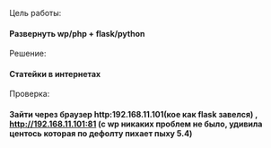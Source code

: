 Цель работы: 
#### Развернуть wp/php + flask/python

Решение: 
#### Статейки в интернетах

Проверка: 
#### Зайти через браузер http:192.168.11.101(кое как flask завелся) , http://192.168.11.101:81 (с wp никаких проблем не было, удивила центось которая по дефолту пихает пыху 5.4) 
